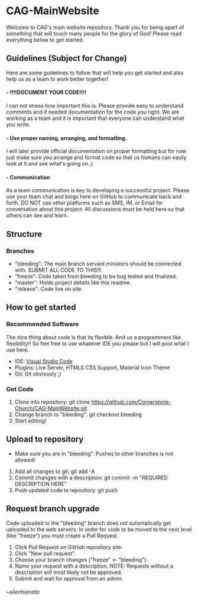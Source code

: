 # CAG-MainWebsite
Welcome to CAG's main website repository. Thank you for being apart of something that will touch many people for the glory of God! Please read everything below to get started.

## Guidelines (Subject for Change)
Here are some guidelines to follow that will help you get started and also help us as a team to work better together!
#### - !!!!DOCUMENT YOUR CODE!!!!
I can not stress how important this is. Please provide easy to understand comments and if needed documentation for the code you right. We are working as a team and it is important that everyone can understand what you write.
#### - Use proper naming, arranging, and formatting.
I will later provide official documentation on proper formatting but for now just make sure you arrange and format code so that us humans can easily look at it and see what's going on ;)
#### - Communication
As a team communication is key to developing a successful project. Please use your team chat and blogs here on GitHub to communicate back and forth. DO NOT use other platforms such as SMS, IM, or Email for conversation about this project. All discussions must be held here so that others can see and learn.

## Structure
### Branches
 - "bleeding": The main branch servant ministers should be connected with. SUBMIT ALL CODE TO THIS!!!
 - "freeze": Code taken from bleeding to be bug tested and finalized.
 - "master": Holds project details like this readme.
 - "release": Code live on site.

## How to get started
### Recommended Software
The nice thing about code is that its flexible. And us a programmers like flexibility!! So feel free to use whatever IDE you please but I will post what I use here.
- IDE: [Visual Studio Code](https://code.visualstudio.com/)
- Plugins: Live Server, HTMLS CSS Support, Material Icon Theme
- Git: Git obviously ;)

### Get Code
1. Clone into repository: git clone https://github.com/Cornerstone-Church/CAG-MainWebsite.git
2. Change branch to "bleeding": git checkout bleeding
3. Start editing!
 
## Upload to repository
 - Make sure you are in "bleeding". Pushes to other branches is not allowed!
1. Add all changes to git: git add -A
2. Commit changes with a description: git commit -m "REQUIRED DESCRIPTION HERE"
3. Push updated code to repository: git push

## Request branch upgrade
Code uploaded to the "bleeding" branch does not automatically get uploaded to the web servers. In order for code to be moved to the next level (like "freeze") you must create a Pull Request.
1. Click Pull Request on GitHub repository site.
2. Click "New pull request".
3. Choose your branch changes ("freeze" <- "bleeding").
4. Name your request with a description.
NOTE: Requests without a description will most likely not be approved.
5. Submit and wait for approval from an admin.

###### ~silentsonata
